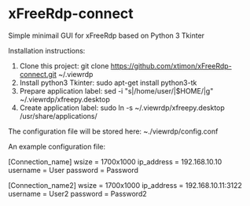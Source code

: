# xFreeRdp-connect
Simple minimail GUI for xFreeRdp based on Python 3 Tkinter

Installation instructions:

1. Clone this project: git clone https://github.com/xtimon/xFreeRdp-connect.git ~/.viewrdp
2. Install python3 Tkinter: sudo apt-get install python3-tk
3. Prepare application label: sed -i "s|/home/user/|$HOME/|g" ~/.viewrdp/xfreepy.desktop
4. Create application label: sudo ln -s ~/.viewrdp/xfreepy.desktop /usr/share/applications/ 

The configuration file will be stored here:
~./viewrdp/config.conf

An example configuration file:

[Connection_name]
wsize = 1700x1000
ip_address = 192.168.10.10
username = User
password = Password

[Connection_name2]
wsize = 1700x1000
ip_address = 192.168.10.11:3122
username = User2
password = Password2


